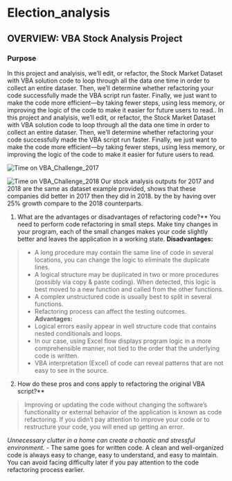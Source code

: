 # Election_analysis
## OVERVIEW: VBA Stock Analysis Project

### Purpose
In this project and analyisis, we’ll edit, or refactor, the Stock Market Dataset with VBA solution code to loop through all the data one time in order to collect an entire dataser. Then, we’ll determine whether refactoring your code successfully made the VBA script run faster. Finally, we just want to make the code more efficient—by taking fewer steps, using less memory, or improving the logic of the code to make it easier for future users to read.. 
In this project and analyisis, we’ll edit, or refactor, the Stock Market Dataset with VBA solution code to loop through all the data one time in order to collect an entire dataser. Then, we’ll determine whether refactoring your code successfully made the VBA script run faster. Finally, we just want to make the code more efficient—by taking fewer steps, using less memory, or improving the logic of the code to make it easier for future users to read. 



![Time on VBA_Challenge_2017](https://user-images.githubusercontent.com/59430635/139599630-8f0a5cb9-6ffe-46b6-ab5f-059ffa1a74f3.PNG)

![Time on VBA_Challenge_2018](https://user-images.githubusercontent.com/59430635/139599631-10f32f01-4013-400a-bbd8-ee8bbbac3bed.PNG)
Our stock analysis outputs for 2017 and 2018 are the same as dataset example provided, shows that these companies did better in 2017 then they did in 2018. by the by having over 25% growth compare to the 2018 counterparts.



1. What are the advantages or disadvantages of refactoring code?**
You need to perform code refactoring in small steps. Make tiny changes in your program, each of the small changes makes your code slightly better and leaves the application in a working state.
**Disadvantages:**
> - A long procedure may contain the same line of code in several locations, you can change the logic to eliminate the duplicate lines.
> - A logical structure may be duplicated in two or more procedures (possibly via copy & paste coding). When detected, this logic is best moved to a new function and called from the other functions.
> - A complex unstructured code is usually best to split in several functions. 
> - Refactoring process can affect the testing outcomes. 
**Advantages:**
> - Logical errors easily appear in well structure code that contains nested conditionals and loops. 
> - In our case, using Excel flow displays program logic in a more comprehensible manner, not tied to the order that the underlying code is written.
> - VBA interpretation (Excel) of code can reveal patterns that are not easy to see in the source.

2. How do these pros and cons apply to refactoring the original VBA script?**
> Improving or updating the code without changing the software’s functionality or external behavior of the application is known as code refactoring.
If you didn’t pay attention to improve your code or to restructure your code, you will ened up getting an error. 

*Unnecessary clutter in a home can create a chaotic and stressful environment.* - The same goes for written code. 
A clean and well-organized code is always easy to change, easy to understand, and easy to maintain. You can avoid facing difficulty later if you pay attention to the code refactoring process earlier.
